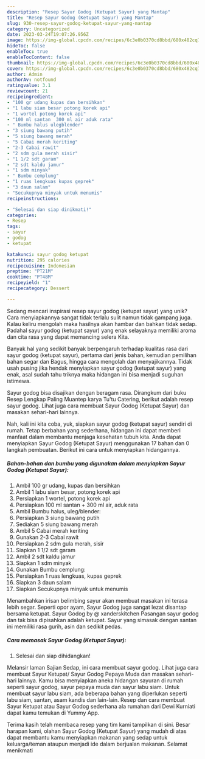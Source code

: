 ```yaml
---
description: "Resep Sayur Godog (Ketupat Sayur) yang Mantap"
title: "Resep Sayur Godog (Ketupat Sayur) yang Mantap"
slug: 930-resep-sayur-godog-ketupat-sayur-yang-mantap
category: Uncategorized
date: 2023-03-24T19:07:26.956Z
image: https://img-global.cpcdn.com/recipes/6c3e0b0370cd8bbd/680x482cq70/sayur-godog-ketupat-sayur-foto-resep-utama.jpg
hideToc: false
enableToc: true
enableTocContent: false
thumbnail: https://img-global.cpcdn.com/recipes/6c3e0b0370cd8bbd/680x482cq70/sayur-godog-ketupat-sayur-foto-resep-utama.jpg
cover: https://img-global.cpcdn.com/recipes/6c3e0b0370cd8bbd/680x482cq70/sayur-godog-ketupat-sayur-foto-resep-utama.jpg
author: Admin
authorAv: notfound
ratingvalue: 3.1
reviewcount: 21
recipeingredient:
- "100 gr udang kupas dan bersihkan"
- "1 labu siam besar potong korek api"
- "1 wortel potong korek api"
- "100 ml santan  300 ml air aduk rata"
- " Bumbu halus ulegblender"
- "3 siung bawang putih"
- "5 siung bawang merah"
- "5 Cabai merah keriting"
- "2-3 Cabai rawit"
- "2 sdm gula merah sisir"
- "1 1/2 sdt garam"
- "2 sdt kaldu jamur"
- "1 sdm minyak"
- " Bumbu cemplung"
- "1 ruas lengkuas kupas geprek"
- "3 daun salam"
- "Secukupnya minyak untuk menumis"
recipeinstructions:

- "Selesai dan siap dinikmati!"
categories:
- Resep
tags:
- sayur
- godog
- ketupat

katakunci: sayur godog ketupat 
nutrition: 295 calories
recipecuisine: Indonesian
preptime: "PT21M"
cooktime: "PT48M"
recipeyield: "1"
recipecategory: Dessert

---
```





Sedang mencari inspirasi resep sayur godog (ketupat sayur) yang unik? Cara menyiapkannya sangat tidak terlalu sulit namun tidak gampang juga. Kalau keliru mengolah maka hasilnya akan hambar dan bahkan tidak sedap. Padahal sayur godog (ketupat sayur) yang enak selayaknya memiliki aroma dan cita rasa yang dapat memancing selera Kita.





Banyak hal yang sedikit banyak berpengaruh terhadap kualitas rasa dari sayur godog (ketupat sayur), pertama dari jenis bahan, kemudian pemilihan bahan segar dan Bagus, hingga cara mengolah dan menyajikannya. Tidak usah pusing jika hendak menyiapkan sayur godog (ketupat sayur) yang enak,      asal sudah tahu triknya maka hidangan ini bisa menjadi suguhan istimewa.














Sayur godog bisa disajikan dengan beragam rasa. Dirangkum dari buku Resep Lengkap Paling Muantep karya Tu&#39;tu Catering, berikut adalah resep sayur godog. Lihat juga cara membuat Sayur Godog (Ketupat Sayur) dan masakan sehari-hari lainnya.






Nah, kali ini kita coba, yuk, siapkan sayur godog (ketupat sayur) sendiri di rumah. Tetap berbahan yang sederhana, hidangan ini dapat memberi manfaat dalam membantu menjaga kesehatan tubuh kita. Anda dapat menyiapkan Sayur Godog (Ketupat Sayur) menggunakan 17 bahan dan 0 langkah pembuatan. Berikut ini cara untuk menyiapkan hidangannya.

<!--inarticleads1-->

##### Bahan-bahan dan bumbu yang digunakan dalam menyiapkan Sayur Godog (Ketupat Sayur):

1. Ambil 100 gr udang, kupas dan bersihkan
1. Ambil 1 labu siam besar, potong korek api
1. Persiapkan 1 wortel, potong korek api
1. Persiapkan 100 ml santan + 300 ml air, aduk rata
1. Ambil  Bumbu halus, uleg/blender:
1. Persiapkan 3 siung bawang putih
1. Sediakan 5 siung bawang merah
1. Ambil 5 Cabai merah keriting
1. Gunakan 2-3 Cabai rawit
1. Persiapkan 2 sdm gula merah, sisir
1. Siapkan 1 1/2 sdt garam
1. Ambil 2 sdt kaldu jamur
1. Siapkan 1 sdm minyak
1. Gunakan  Bumbu cemplung:
1. Persiapkan 1 ruas lengkuas, kupas geprek
1. Siapkan 3 daun salam
1. Siapkan Secukupnya minyak untuk menumis


Menambahkan irisan belimbing sayur akan membuat masakan ini terasa lebih segar. Seperti opor ayam, Sayur Godog juga sangat lezat disantap bersama ketupat. Sayur Godog by @ xanderskitchen Pasangan sayur godog dan tak bisa dipisahkan adalah ketupat. Sayur yang simasak dengan santan ini memiliki rasa gurih, asin dan sedikit pedas. 

<!--inarticleads2-->

##### Cara memasak Sayur Godog (Ketupat Sayur):


1. Selesai dan siap dihidangkan!

Melansir laman Sajian Sedap, ini cara membuat sayur godog. Lihat juga cara membuat Sayur Ketupat/ Sayur Godog Pepaya Muda dan masakan sehari-hari lainnya. Kamu bisa menyiapkan aneka hidangan sayuran di rumah seperti sayur godog, sayur pepaya muda dan sayur labu siam. Untuk membuat sayur labu siam, ada beberapa bahan yang diperlukan seperti labu siam, santan, asam kandis dan lain-lain. Resep dan cara membuat Sayur Ketupat atau Sayur Godog sederhana ala rumahan dari Dewi Kurniati dapat kamu temukan di Yummy App. 

Terima kasih telah membaca resep yang tim kami tampilkan di sini. Besar harapan kami, olahan Sayur Godog (Ketupat Sayur) yang mudah di atas dapat membantu kamu menyiapkan makanan yang sedap untuk keluarga/teman ataupun menjadi ide dalam berjualan makanan. Selamat menikmati

